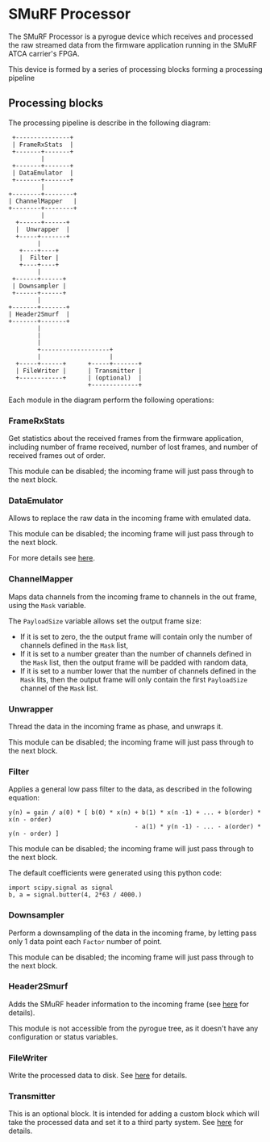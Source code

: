 # SMuRF Processor

The SMuRF Processor is a pyrogue device which receives and processed the raw streamed data from the firmware application running in the SMuRF ATCA carrier's FPGA.

This device is formed by a series of processing blocks forming a processing pipeline

## Processing blocks

The processing pipeline is describe in the following diagram:


```
 +---------------+
 | FrameRxStats  |
 +-------+-------+
         |
 +-------+-------+
 | DataEmulator  |
 +-------+-------+
         |
+--------+--------+
| ChannelMapper   |
+--------+--------+
         |
  +------+------+
  |  Unwrapper  |
  +-----+-------+
        |
   +----+----+
   |  Filter |
   +----+----+
        |
 +------+------+
 | Downsampler |
 +------+------+
        |
+-------+-------+
| Header2Smurf  |
+-------+-------+
        |
        |
        |
        +-------------------+
        |                   |
  +-----+------+      +-----+-------+
  | FileWriter |      | Transmitter |
  +------------+      | (optional)  |
                      +-------------+
```

Each module in the diagram perform the following operations:

### FrameRxStats

Get statistics about the received frames from the firmware application, including number of frame received, number of lost frames, and number of received frames out of order.

This module can be disabled; the incoming frame will just pass through to the next block.

### DataEmulator

Allows to replace the raw data in the incoming frame with emulated data.

This module can be disabled; the incoming frame will just pass through to the next block.

For more details see [here](README.DataEmulator.md).

### ChannelMapper

Maps data channels from the incoming frame to channels in the out frame, using the `Mask` variable.

The `PayloadSize` variable allows set the output frame size:
- If it is set to zero, the the output frame will contain only the number of channels defined in the `Mask` list,
- If it is set to a number greater than the number of channels defined in the `Mask` list, then the output frame will be padded with random data,
- If it is set to a number lower that the number of channels defined in the `Mask` lits, then the output frame will only contain the first `PayloadSize` channel of the `Mask` list.


### Unwrapper

Thread the data in the incoming frame as phase, and unwraps it.

This module can be disabled; the incoming frame will just pass through to the next block.

### Filter

Applies a general low pass filter to the data, as described in the following equation:

```
y(n) = gain / a(0) * [ b(0) * x(n) + b(1) * x(n -1) + ... + b(order) * x(n - order)
                                   - a(1) * y(n -1) - ... - a(order) * y(n - order) ]
```

This module can be disabled; the incoming frame will just pass through to the next block.

The default coefficients were generated using this python code:

```
import scipy.signal as signal
b, a = signal.butter(4, 2*63 / 4000.)
```

### Downsampler

Perform a downsampling of the data in the incoming frame, by letting pass only 1 data point each `Factor` number of point.

This module can be disabled; the incoming frame will just pass through to the next block.

### Header2Smurf

Adds the SMuRF header information to the incoming frame (see [here](README.SmurfPacket.md) for details).

This module is not accessible from the pyrogue tree, as it doesn't have any configuration or status variables.

### FileWriter

Write the processed data to disk. See [here](README.DataFile.md) for details.

### Transmitter

This is an optional block. It is intended for adding a custom block which will take the processed data and set it to a third party system. See [here](README.DataTransmitter.md) for details.